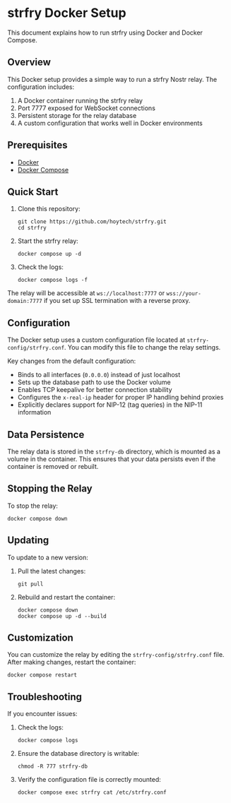 # strfry Docker Setup

This document explains how to run strfry using Docker and Docker Compose.

## Overview

This Docker setup provides a simple way to run a strfry Nostr relay. The configuration includes:

1. A Docker container running the strfry relay
2. Port 7777 exposed for WebSocket connections
3. Persistent storage for the relay database
4. A custom configuration that works well in Docker environments

## Prerequisites

- [Docker](https://docs.docker.com/get-docker/)
- [Docker Compose](https://docs.docker.com/compose/install/)

## Quick Start

1. Clone this repository:
   ```
   git clone https://github.com/hoytech/strfry.git
   cd strfry
   ```

2. Start the strfry relay:
   ```
   docker compose up -d
   ```

3. Check the logs:
   ```
   docker compose logs -f
   ```

The relay will be accessible at `ws://localhost:7777` or `wss://your-domain:7777` if you set up SSL termination with a reverse proxy.

## Configuration

The Docker setup uses a custom configuration file located at `strfry-config/strfry.conf`. You can modify this file to change the relay settings.

Key changes from the default configuration:
- Binds to all interfaces (`0.0.0.0`) instead of just localhost
- Sets up the database path to use the Docker volume
- Enables TCP keepalive for better connection stability
- Configures the `x-real-ip` header for proper IP handling behind proxies
- Explicitly declares support for NIP-12 (tag queries) in the NIP-11 information

## Data Persistence

The relay data is stored in the `strfry-db` directory, which is mounted as a volume in the container. This ensures that your data persists even if the container is removed or rebuilt.

## Stopping the Relay

To stop the relay:
```
docker compose down
```

## Updating

To update to a new version:

1. Pull the latest changes:
   ```
   git pull
   ```

2. Rebuild and restart the container:
   ```
   docker compose down
   docker compose up -d --build
   ```

## Customization

You can customize the relay by editing the `strfry-config/strfry.conf` file. After making changes, restart the container:
```
docker compose restart
```

## Troubleshooting

If you encounter issues:

1. Check the logs:
   ```
   docker compose logs
   ```

2. Ensure the database directory is writable:
   ```
   chmod -R 777 strfry-db
   ```

3. Verify the configuration file is correctly mounted:
   ```
   docker compose exec strfry cat /etc/strfry.conf
   ```
